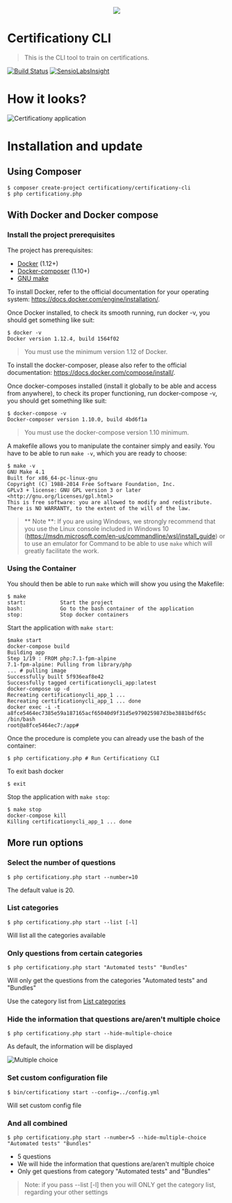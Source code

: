 <p align="center">
    <img src="https://avatars0.githubusercontent.com/u/8029934?v=3&s=200">
</p>

# Certificationy CLI
> This is the CLI tool to train on certifications.

[![Build Status](https://secure.travis-ci.org/certificationy/certificationy-cli.png?branch=master)](http://travis-ci.org/certificationy/certificationy-cli)
[![SensioLabsInsight](https://insight.sensiolabs.com/projects/cd3b6bc1-632e-491a-abfc-43edc390e1cc/mini.png)](https://insight.sensiolabs.com/projects/cd3b6bc1-632e-491a-abfc-43edc390e1cc)

# How it looks?

![Certificationy application](https://cloud.githubusercontent.com/assets/1247388/17698070/434e3944-63b9-11e6-80c6-91706dbbea50.png "Certificationy application")

# Installation and update

## Using Composer
```
$ composer create-project certificationy/certificationy-cli
$ php certificationy.php
```

##  With Docker and Docker compose

### Install the project prerequisites
The project has prerequisites:

- [Docker][docker] (1.12+)
- [Docker-composer][docker-compose] (1.10+)
- [GNU make][make]

To install Docker, refer to the official documentation for your operating system: https://docs.docker.com/engine/installation/.

Once Docker installed, to check its smooth running, run docker -v, you should get something like suit:

```
$ docker -v
Docker version 1.12.4, build 1564f02
```
> You must use the minimum version 1.12 of Docker.

To install the docker-composer, please also refer to the official documentation: https://docs.docker.com/compose/install/.

Once docker-composes installed (install it globally to be able and access from anywhere), to check its proper functioning, run docker-compose -v, you should get something like suit:

```
$ docker-compose -v
Docker-composer version 1.10.0, build 4bd6f1a
```

> You must use the docker-compose version 1.10 minimum.

A makefile allows you to manipulate the container simply and easily.
You have to be able to run `make -v`, which you are ready to choose:

```
$ make -v
GNU Make 4.1
Built for x86_64-pc-linux-gnu
Copyright (C) 1988-2014 Free Software Foundation, Inc.
GPLv3 + license: GNU GPL version 3 or later <http://gnu.org/licenses/gpl.html>
This is free software: you are allowed to modify and redistribute.
There is NO WARRANTY, to the extent of the will of the law.
```

> ** Note **: If you are using Windows, we strongly recommend that you use the Linux console included in
> Windows 10 (https://msdn.microsoft.com/en-us/commandline/wsl/install_guide) or to use an emulator for
> Command to be able to use `make` which will greatly facilitate the work.

### Using the Container

You should then be able to run `make` which will show you using the Makefile:

```
$ make
start:           Start the project
bash:            Go to the bash container of the application
stop:            Stop docker containers
```

Start the application with `make start`:

```
$make start
docker-compose build
Building app
Step 1/19 : FROM php:7.1-fpm-alpine
7.1-fpm-alpine: Pulling from library/php
... # pulling image
Successfully built 5f936eaf8e42
Successfully tagged certificationycli_app:latest
docker-compose up -d
Recreating certificationycli_app_1 ... 
Recreating certificationycli_app_1 ... done
docker exec -i -t a8fce5464ec7385e59a187165acf65040d9f31d5e979025987d3be3881bdf65c /bin/bash
root@a8fce5464ec7:/app#
```

Once the procedure is complete you can already use the bash of the container:

```
$ php certificationy.php # Run Certificationy CLI
```

To exit bash docker

```
$ exit 
```

Stop the application with `make stop`:

```
$ make stop 
docker-compose kill
Killing certificationycli_app_1 ... done
```

## More run options

### Select the number of questions
```
$ php certificationy.php start --number=10
```

The default value is 20.

### List categories
```
$ php certificationy.php start --list [-l]
```

Will list all the categories available

### Only questions from certain categories
```
$ php certificationy.php start "Automated tests" "Bundles"
```

Will only get the questions from the categories "Automated tests" and "Bundles"

Use the category list from [List categories](#list-categories)

### Hide the information that questions are/aren't multiple choice
```
$ php certificationy.php start --hide-multiple-choice
```

As default, the information will be displayed

![Multiple choice](https://cloud.githubusercontent.com/assets/795661/3308225/721b5324-f679-11e3-8d9d-62ba32cd8e32.png "Multiple choice")

### Set custom configuration file
```
$ bin/certificationy start --config=../config.yml
```

Will set custom config file

### And all combined
```
$ php certificationy.php start --number=5 --hide-multiple-choice "Automated tests" "Bundles"
```

* 5 questions
* We will hide the information that questions are/aren't multiple choice
* Only get questions from category "Automated tests" and "Bundles"

> Note: if you pass --list [-l] then you will ONLY get the category list, regarding your other settings

[docker]: https://www.docker.com
[docker-compose]: https://docs.docker.com/compose/install/
[make]: https://www.gnu.org/software/make/